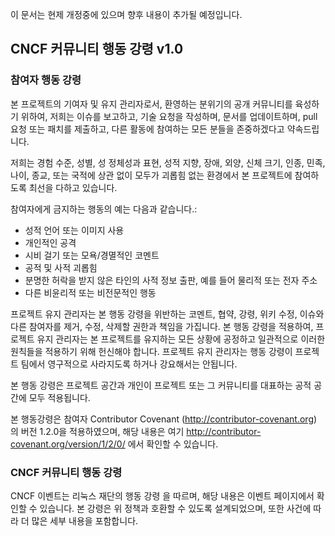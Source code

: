 이 문서는 현제 개정중에 있으며 향후 내용이 추가될 예정입니다.

CNCF 커뮤니티 행동 강령 v1.0
----------------------------

### 참여자 행동 강령

본 프로젝트의 기여자 및 유지 관리자로서, 환영하는 분위기의 공개 커뮤니티를 육성하기 위하여, 저희는 이슈를 보고하고, 기술 요청을 작성하며, 문서를 업데이트하며, pull 요청 또는 패치를 제출하고, 다른 활동에 참여하는 모든 분들을 존중하겠다고 약속드립니다.

저희는 경험 수준, 성별, 성 정체성과 표현, 성적 지향, 장애, 외양, 신체 크기, 인종, 민족, 나이, 종교, 또는 국적에 상관 없이 모두가 괴롭힘 없는 환경에서 본 프로젝트에 참여하도록 최선을 다하고 있습니다.

참여자에게 금지하는 행동의 예는 다음과 같습니다.:

-	성적 언어 또는 이미지 사용
-	개인적인 공격
-	시비 걸기 또는 모욕/경멸적인 코멘트
-	공적 및 사적 괴롭힘
-	분명한 허락을 받지 않은 타인의 사적 정보 출판, 예를 들어 물리적 또는 전자 주소
-	다른 비윤리적 또는 비전문적인 행동

프로젝트 유지 관리자는 본 행동 강령을 위반하는 코멘트, 협약, 강령, 위키 수정, 이슈와 다른 참여자를 제거, 수정, 삭제할 권한과 책임을 가집니다. 본 행동 강령을 적용하여, 프로젝트 유지 관리자는 본 프로젝트를 유지하는 모든 상황에 공정하고 일관적으로 이러한 원칙들을 적용하기 위해 헌신해야 합니다. 프로젝트 유지 관리자는 행동 강령이 프로젝트 팀에서 영구적으로 사라지도록 하거나 강요해서는 안됩니다.

본 행동 강령은 프로젝트 공간과 개인이 프로젝트 또는 그 커뮤니티를 대표하는 공적 공간에 모두 적용됩니다.

본 행동강령은 참여자 Contributor Covenant (http://contributor-covenant.org) 의 버전 1.2.0을 적용하였으며, 해당 내용은 여기 http://contributor-covenant.org/version/1/2/0/ 에서 확인할 수 있습니다.

### CNCF 커뮤니티 행동 강령

CNCF 이벤트는 리눅스 재단의 행동 강령 을 따르며, 해당 내용은 이벤트 페이지에서 확인할 수 있습니다. 본 강령은 위 정책과 호환할 수 있도록 설계되었으며, 또한 사건에 따라 더 많은 세부 내용을 포함합니다.
